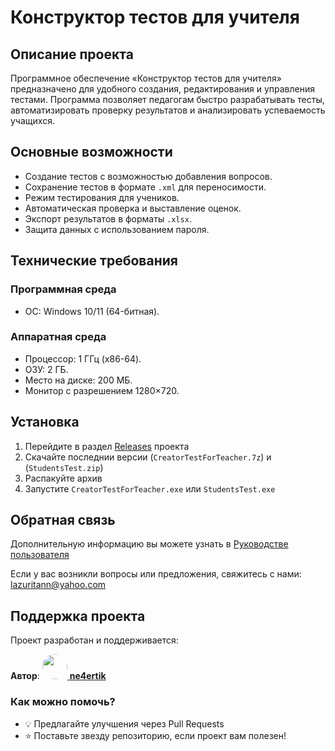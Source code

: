 # Конструктор тестов для учителя

## Описание проекта
Программное обеспечение «Конструктор тестов для учителя» предназначено для удобного создания, редактирования и управления тестами. Программа позволяет педагогам быстро разрабатывать тесты, автоматизировать проверку результатов и анализировать успеваемость учащихся.

## Основные возможности
- Создание тестов с возможностью добавления вопросов.
- Сохранение тестов в формате `.xml` для переносимости.
- Режим тестирования для учеников.
- Автоматическая проверка и выставление оценок.
- Экспорт результатов в форматы  `.xlsx`.
- Защита данных с использованием пароля.

## Технические требования
### Программная среда
- ОС: Windows 10/11 (64-битная).
### Аппаратная среда
- Процессор: 1 ГГц (x86-64).
- ОЗУ: 2 ГБ.
- Место на диске: 200 МБ.
- Монитор с разрешением 1280×720.

##  Установка

1. Перейдите в раздел [Releases](https://github.com/ne4ertik/CreatorTest_kval/releases) проекта
2. Скачайте последнии версии (`CreatorTestForTeacher.7z`) и (`StudentsTest.zip`)
3. Распакуйте архив
4. Запустите `CreatorTestForTeacher.exe` или `StudentsTest.exe`


## Обратная связь
Дополнительную информацию вы можете узнать в  [Руководстве пользователя](https://github.com/user-attachments/files/20885020/_._.docx)

Если у вас возникли вопросы или предложения, свяжитесь с нами: lazuritann@yahoo.com


##  Поддержка проекта

Проект разработан и поддерживается:  

**Автор**: [<img src="https://github.com/ne4ertik.png" width="40" style="border-radius: 50%;"> **ne4ertik**](https://github.com/ne4ertik)  
 

### Как можно помочь?
- 💡 Предлагайте улучшения через Pull Requests  
- ⭐ Поставьте звезду репозиторию, если проект вам полезен!  


